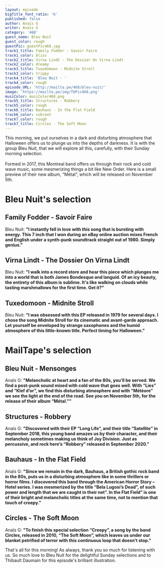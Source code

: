 ```yaml
---
layout: episode
bigTitle_font_ratio: '6'
published: false
author: Anaïs G
writer: Anaïs G
category: '468'
guest_name: Bleu Nuit
guest_color: rough
guestPic: guestPic468.jpg
track1_title: Family Fodder - Savoir Faire
track1_color: bliss
track2_title: Virna Lindt - The Dossier On Virna Lindt
track2_color: dreamy
track3_title: Tuxedomoon - Midnite Stroll
track3_color: trippy
track4_title: 'Bleu Nuit - '
track4_color: rough
episode_URL: 'http://mailta.pe/468/bleu-nuit/'
image: 'https://mailta.pe/img/fbPic468.png'
musiColor: musiColor468.png
track5_title: Structures - Robbery
track5_color: rough
track6_title: Bauhaus - In the Flat Field
track6_color: vibrant
track7_color: rough
track7_title: Circles - The Soft Moon
---
```

<p id="introduction">This morning, we put ourselves in a dark and disturbing atmosphere that Halloween offers us to plunge us into the depths of darkness. It is with the group Bleu Nuit, that we will explore all this, carefully, with their Sunday morning selection.
<br/><br/>
Formed in 2017, this Montreal band offers us through their rock and cold wave music, some mesmerizing things a bit like New Order. Here is a small preview of their new album, “Métal”, which will be released on November 5th.
<p/>

# Bleu Nuit's selection

## Family Fodder - Savoir Faire 
Bleu Nuit: **"**I instantly fell in love with this song that is bursting with energy. This 7 inch that I won during an eBay online auction mixes French and English under a synth-punk soundtrack straight out of 1980. Simply genius.**"**

## Virna Lindt - The Dossier On Virna Lindt 
Bleu Nuit: **"**I walk into a record store and hear this piece which plunges me into a world that is both James Bondesque and languid. Of an icy beauty, the entirety of this album is sublime. It's like walking on clouds while tasting marshmallows for the first time. Get it?**"**

## Tuxedomoon - Midnite Stroll
Bleu Nuit: **"**I was obsessed with this EP released in 1979 for several days. I chose the song Midnite Stroll for its cinematic and avant-garde approach. Let yourself be enveloped by strange saxophones and the humid atmosphere of this little-known title. Perfect timing for Halloween.**"**


# MailTape's selection

## Bleu Nuit - Mensonges
Anaïs G: **"**Melancholic at heart and a fan of the 80s, you’ll be served. We find a post-punk sound mixed with cold wave that goes well. With “Lies” and “Klef d’or”, we find this disturbing atmosphere and with “Météore” we see the light at the end of the road. See you on November 5th, for the release of their album “Métal."**"**

## Structures - Robbery
Anaïs G: **"**Discovered with their EP “Long Life”, and their title “Satellite” in September 2018, this young band amazes us by their character, and their melancholy sometimes making us think of Joy Division. Just as percussive, and rock here’s “Robbery” released in September 2020.**"**

## Bauhaus - In the Flat Field
Anaïs G: **"**Since we remain in the dark, Bauhaus, a British gothic rock band in the 80s, puts us in a disturbing atmosphere like in some thrillers or horror films. I discovered this band through the American Horror Story – Hotel series. I was mesmerized by the title “Bela Lugosi’s Dead”, of such power and length that we are caught in their net”. In the Flat Field” is one of their bright and melancholic titles at the same time, not to mention that touch of creepy.**"**

## Circles - The Soft Moon
Anaïs G: **"**To finish this special selection “Creepy”, a song by the band Circles, released in 2010, “The Soft Moon”, which leaves us under our blanket petrified of terror with this continuous loop that doesn’t stop.**"**

<p id="outroduction">That's all for this morning! As always, thank you so much for listening with us. So much love to Bleu Nuit for the delightful Sunday selections and to Thibault Daumain for this episode's brilliant illustration.</p>
